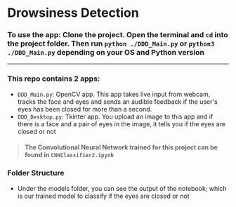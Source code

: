 # Drowsiness Detection

### To use the app: Clone the project. Open the terminal and `cd` into the project folder. Then run `python ./DDD_Main.py` or `python3 ./DDD_Main.py` depending on your OS and Python version
---
### This repo contains 2 apps:
- `DDD_Main.py`: OpenCV app. This app takes live input from webcam, tracks the face and eyes and sends an audible feedback if the user's eyes has been closed for more than a second. 
 - `DDD_Desktop.py`: Tkinter app. You upload an image to this app and if there is a face and a pair of eyes in the image, it tells you if the eyes are closed or not

> #### The Convolutional Neural Network trained for this project can be found in `CNNClassifier2.ipynb` 

### Folder Structure
- Under the models folder, you can see the output of the notebook; which is our trained model to classify if the eyes are closed or not

